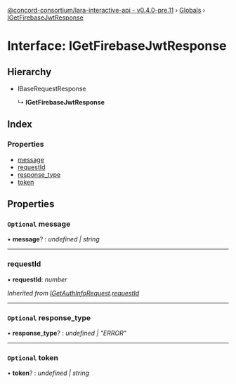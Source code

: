 [@concord-consortium/lara-interactive-api - v0.4.0-pre.11](../README.md) › [Globals](../globals.md) › [IGetFirebaseJwtResponse](igetfirebasejwtresponse.md)

# Interface: IGetFirebaseJwtResponse

## Hierarchy

* IBaseRequestResponse

  ↳ **IGetFirebaseJwtResponse**

## Index

### Properties

* [message](igetfirebasejwtresponse.md#optional-message)
* [requestId](igetfirebasejwtresponse.md#requestid)
* [response_type](igetfirebasejwtresponse.md#optional-response_type)
* [token](igetfirebasejwtresponse.md#optional-token)

## Properties

### `Optional` message

• **message**? : *undefined | string*

___

###  requestId

• **requestId**: *number*

*Inherited from [IGetAuthInfoRequest](igetauthinforequest.md).[requestId](igetauthinforequest.md#requestid)*

___

### `Optional` response_type

• **response_type**? : *undefined | "ERROR"*

___

### `Optional` token

• **token**? : *undefined | string*
